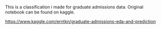 This is a classification i made for graduate admissions data. Original notebook can be found on kaggle.

https://www.kaggle.com/erntkn/graduate-admissions-eda-and-prediction
